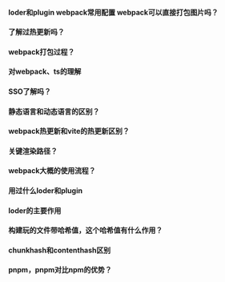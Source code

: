 #### loder和plugin webpack常用配置 webpack可以直接打包图片吗？

#### 了解过热更新吗？

#### webpack打包过程？

#### 对webpack、ts的理解

#### SSO了解吗？

#### 静态语言和动态语言的区别？

#### webpack热更新和vite的热更新区别？

#### 关键渲染路径？

#### webpack大概的使用流程？

#### 用过什么loder和plugin

#### loder的主要作用

#### 构建玩的文件带哈希值，这个哈希值有什么作用？

#### chunkhash和contenthash区别

#### pnpm，pnpm对比npm的优势？
